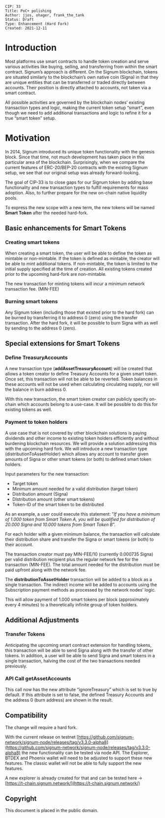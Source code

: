    CIP: 33
    Title: PoC+ polishing
    Author: jjos, ohager, frank_the_tank
    Status: Draft
    Type: Enhancement (Hard Fork)
    Created: 2021-12-11
    
# Introduction
Most platforms use smart contracts to handle token creation and serve various activities like buying, selling, and transferring from within the smart contract. 
Signum’s approach is different. On the Signum blockchain, tokens are situated similarly to the blockchain’s own native coin (Signa) in that they are unique entities that can be transferred or traded directly between accounts.
Their position is directly attached to accounts, not taken via a smart contract. 

All possible activities are governed by the blockchain nodes’ existing transaction types and logic, making the current token setup “smart”, even though we need to add additional transactions and logic to refine it for a true “smart token” setup.

# Motivation
In 2014, Signum introduced its unique token functionality with the genesis block.  Since that time, not much development has taken place in this particular area of the blockchain.  Surprisingly, when we compare the current features of ERC-20/BEP-20 contracts with the existing Signum setup, we see that our original setup was already forward-looking.


The goal of CIP-33 is to close gaps for our Signum token by adding base functionality and new transaction types to fulfill requirements for mass adoption. Also, to further prepare for the new on-chain native liquidity pools.

To express the new scope with a new term, the new tokens will be named  **Smart Token** after the needed hard-fork.

## Basic enhancements for Smart Tokens

### Creating smart tokens
When creating a smart token, the user will be able to define the token as mintable or non-mintable.  If the token is defined as mintable, the creator will be able to mint additional tokens.  If non-mintable, the token is limited to the initial supply specified at the time of creation.  All existing tokens created prior to the upcoming hard-fork are non-mintable.

The new transaction  for minting tokens will incur a minimum network transaction fee.
(MIN-FEE)

### Burning smart tokens
Any Signum token (including those that existed prior to the hard fork) can be burned by transferring it to address 0 (zero) using the transfer transaction.  After the hard fork, it will be possible to burn Signa with as well by sending to the address 0 (zero).

## Special extensions for Smart Tokens

### Define TreasuryAccounts
A new transaction type (**addAssetTreasuryAccount**) will be created that allows a token creator to define Treasury Accounts for a given smart token. Once set, this transaction will not be able to be reverted.  Token balances in these accounts will not be used when calculating circulating supply, nor will the balance in burn address 0.

With this new transaction, the smart token creator can publicly specify on-chain which accounts belong to a use-case.  It will be possible to do this for existing tokens as well.

### Payment to token holders
A use case that is not covered by other blockchain solutions is paying dividends and other income to existing token holders efficiently and without burdening blockchain resources. We will provide a solution addressing this with the upcoming hard fork. We will introduce a new transaction type (distributionToAssetHolder) which allows any account to transfer given amounts of Signa or other smart tokens (or both) to defined smart token holders.

Input parameters for the new transaction:

- Target token 
- Minimum amount needed for a valid distribution (target token)
- Distribution amount (Signa)
- DIstribution amount (other smart tokens) 
- Token-ID of the smart token to be distributed

As an example, a user could execute this statement: ”*If you have a minimum of 1.000 token from Smart Token A, you will be qualified for distribution of 20.000 Signa and 10.000 tokens from Smart Token B*”.

For each holder with a given minimum balance, the transaction will calculate their distribution share and transfer the Signa or smart tokens (or both) to their account.

The transaction creator must pay MIN-FEE/10 (currently 0.000735 Signa) per valid distribution recipient plus the regular network fee for the transaction (MIN-FEE).
The total amount needed for the distribution must be paid upfront along with the network fee. 

The **distributionToAssetHolder** transaction will be added to a block as a single transaction.  The indirect income will be added to accounts using  the Subscription payment methods as processed by the network nodes’ logic.

This will allow payment of 1.000 smart tokens per block (approximately every 4 minutes) to a theoretically infinite group of token holders.

## Additional Adjustments 

### Transfer Tokens
Anticipating the upcoming smart contract extension for handling tokens, this transaction will be able to send Signa along with the transfer of other tokens. In addition, a user will be able to send Signa and smart tokens in a single transaction, halving the cost of the two transactions needed previously.

### API Call getAssetAccounts
This call now has the new attribute “ignoreTreasury” which is set to true by default.
If this attribute is set to false, the defined Treasury Accounts and the address 0
(burn address) are shown in the result.

## Compatibility
The change will require a hard fork.

With the current release on testnet [https://github.com/signum-network/signum-node/releases/tag/v3.3.0-alpha8](https://github.com/signum-network/signum-node/releases/tag/v3.3.0-alpha8)  the new functionality can be tested via node API.
The Explorer, BTDEX and Phoenix wallet will need to be adjusted to support these new features. The classic wallet will not be able to fully support the new features.


A new explorer is already created for that and can be tested here → [https://t-chain.signum.network/](https://t-chain.signum.network/)

## Copyright
This document is placed in the public domain.


